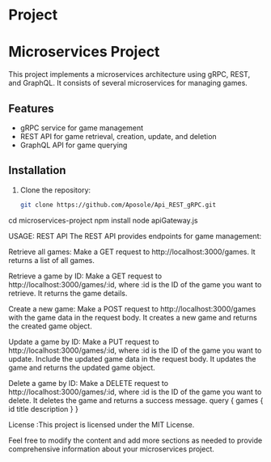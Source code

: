 # Project
# Microservices Project

This project implements a microservices architecture using gRPC, REST, and GraphQL. It consists of several microservices for managing games.

## Features

- gRPC service for game management
- REST API for game retrieval, creation, update, and deletion
- GraphQL API for game querying

## Installation

1. Clone the repository:

   ```bash
   git clone https://github.com/Aposole/Api_REST_gRPC.git

cd microservices-project
npm install
node apiGateway.js

USAGE:
REST API
The REST API provides endpoints for game management:

Retrieve all games: Make a GET request to http://localhost:3000/games. 
  It returns a list of all games.

Retrieve a game by ID: Make a GET request to http://localhost:3000/games/:id,
  where :id is the ID of the game you want to retrieve. It returns the game details.

Create a new game: Make a POST request to http://localhost:3000/games 
  with the game data in the request body. It creates a new game and returns the created game object.

Update a game by ID: Make a PUT request to http://localhost:3000/games/:id, 
  where :id is the ID of the game you want to update. Include the updated game data in the request body. It updates the game and returns the updated game object.

Delete a game by ID: Make a DELETE request to http://localhost:3000/games/:id,
  where :id is the ID of the game you want to delete. It deletes the game and returns a success message.
query {
  games {
    id
    title
    description
  }
}

License :This project is licensed under the MIT License.

Feel free to modify the content and add more sections as needed to provide 
comprehensive information about your microservices project.




